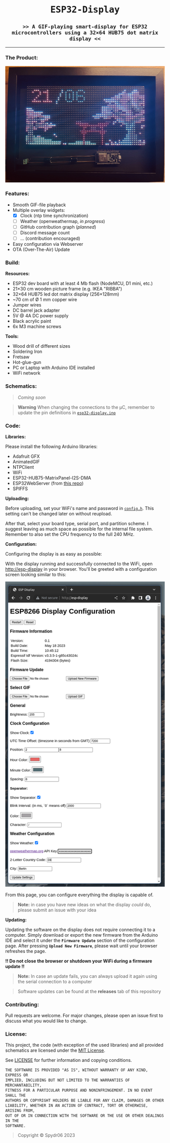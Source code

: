 <h1><p style='text-align: center; font-family: monospace;'>ESP32-Display</p></h1>

<h3><p style='text-align: center; font-family: monospace;'>>> A GIF-playing smart-display for ESP32 microcontrollers using a 32×64 HUB75 dot matrix display <<</p></h3>

---------------

### The Product:

![build](./assets/build.jpg)

### Features:

- Smooth GIF-file playback
- Multiple overlay widgets:
    - [x] Clock (ntp time synchronization)
    - [ ] Weather (openweathermap, *in progress*)
    - [ ] GitHub contribution graph (*planned*)
    - [ ] Discord message count
    - [ ] ... (contribution encouraged)
- Easy configuration via Webserver
- OTA (Over-The-Air) Update

### Build:

**Resources:**

- ESP32 dev board with at least 4 Mb flash (NodeMCU, D1 mini, etc.)
- 21×30 cm wooden picture frame (e.g. IKEA "RIBBA")
- 32×64 HUB75 led dot matrix display (256×128mm)
- ~70 cm of Ø 1 mm copper wire
- Jumper wires
- DC barrel jack adapter
- 5V @ 4A DC power supply
- Black acrylic paint
- 6x M3 machine screws

**Tools:**

- Wood drill of different sizes
- Soldering Iron
- Fretsaw
- Hot-glue-gun
- PC or Laptop with Arduino IDE installed
- WiFi network

### Schematics:

> *Coming soon*

> **Warning**
> When changing the connections to the μC, remember to update the pin definitions in [`esp32-display.ino`](./esp32-display.ino)

### Code:

**Libraries:**

Please install the following Arduino libraries:

- Adafruit GFX
- AnimatedGIF
- NTPClient
- WiFi
- ESP32-HUB75-MatrixPanel-I2S-DMA
- ESP32WebServer (from [this repo](https://github.com/Pedroalbuquerque/ESP32WebServer))
- SPIFFS

**Uploading:**

Before uploading, set your WiFi's name and password in [`config.h`](./config.h). This setting can't be changed later on without reupload.

After that, select your board type, serial port, and partition scheme. I suggest leaving as much space as possible for the internal file system. Remember to also set the CPU frequency to the full 240 MHz.

**Configuration:**

Configuring the display is as easy as possible:

With the display running and successfully connected to the WiFi, open [http://esp-display](http://esp-display) in your browser. You'll be greeted with a configuration screen looking similar to this:

![webconfig](./assets/webconfig.png)

From this page, you can configure everything the display is capable of.

> **Note:** in case you have new ideas on what the display *could* do, please submit an issue with your idea

**Updating:**

Updating the software on the display does not require connecting it to a computer. Simply download or export the new firmware from the Arduino IDE and select it under the **`Firmware Update`** section of the configuration page. After pressing **`Upload New Firmware`**, please wait until your browser refreshes the page.

**!! Do not close the browser or shutdown your WiFi during a firmware update !!**

> **Note:** In case an update fails, you can always upload it again using the serial connection to a computer

> Software updates can be found at the **releases** tab of this repository

### Contributing:

Pull requests are welcome. For major changes, please open an issue first to discuss what you would like to change.

### License:

This project, the code (with exception of the used libraries) and all provided schematics are licensed under the [MIT License](https://mit-license.org).

See [LICENSE](./LICENSE) for further information and copying conditions.

```
THE SOFTWARE IS PROVIDED "AS IS", WITHOUT WARRANTY OF ANY KIND, EXPRESS OR
IMPLIED, INCLUDING BUT NOT LIMITED TO THE WARRANTIES OF MERCHANTABILITY,
FITNESS FOR A PARTICULAR PURPOSE AND NONINFRINGEMENT. IN NO EVENT SHALL THE
AUTHORS OR COPYRIGHT HOLDERS BE LIABLE FOR ANY CLAIM, DAMAGES OR OTHER
LIABILITY, WHETHER IN AN ACTION OF CONTRACT, TORT OR OTHERWISE, ARISING FROM,
OUT OF OR IN CONNECTION WITH THE SOFTWARE OR THE USE OR OTHER DEALINGS IN THE
SOFTWARE.
```

> Copyright © Spydr06 2023

